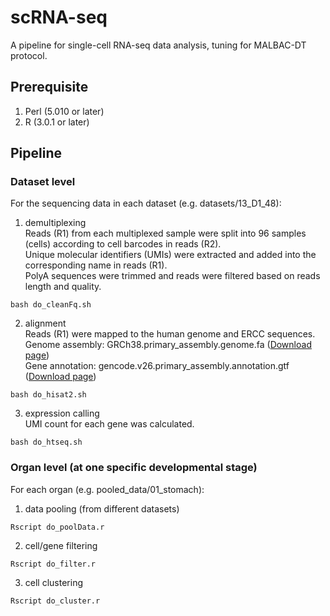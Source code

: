 # scRNA-seq
A pipeline for single-cell RNA-seq data analysis, tuning for MALBAC-DT protocol.

## Prerequisite
1. Perl (5.010 or later)  
2. R (3.0.1 or later)  

## Pipeline
### Dataset level
For the sequencing data in each dataset (e.g. datasets/13_D1_48):

1. demultiplexing  
Reads (R1) from each multiplexed sample were split into 96 samples (cells) according to cell barcodes in reads (R2).  
Unique molecular identifiers (UMIs) were extracted and added into the corresponding name in reads (R1).  
PolyA sequences were trimmed and reads were filtered based on reads length and quality.  
```
bash do_cleanFq.sh
```
2. alignment  
Reads (R1) were mapped to the human genome and ERCC sequences.  
Genome assembly: GRCh38.primary_assembly.genome.fa ([Download page](https://www.gencodegenes.org/human/release_26.html))  
Gene annotation: gencode.v26.primary_assembly.annotation.gtf ([Download page](https://www.gencodegenes.org/human/release_26.html))  
```
bash do_hisat2.sh
```
3. expression calling  
UMI count for each gene was calculated.
```
bash do_htseq.sh
```

### Organ level (at one specific developmental stage)
For each organ (e.g. pooled_data/01_stomach):

1. data pooling (from different datasets)
```
Rscript do_poolData.r
```
2. cell/gene filtering
```
Rscript do_filter.r
```
3. cell clustering
```
Rscript do_cluster.r
```

